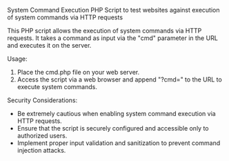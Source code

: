 System Command Execution PHP Script to test websites against execution of system commands via HTTP requests

This PHP script allows the execution of system commands via HTTP requests. It takes a command as input via the "cmd" parameter in the URL and executes it on the server.

Usage:
1. Place the cmd.php file on your web server.
2. Access the script via a web browser and append "?cmd=<command>" to the URL to execute system commands.

Security Considerations:
- Be extremely cautious when enabling system command execution via HTTP requests.
- Ensure that the script is securely configured and accessible only to authorized users.
- Implement proper input validation and sanitization to prevent command injection attacks.
